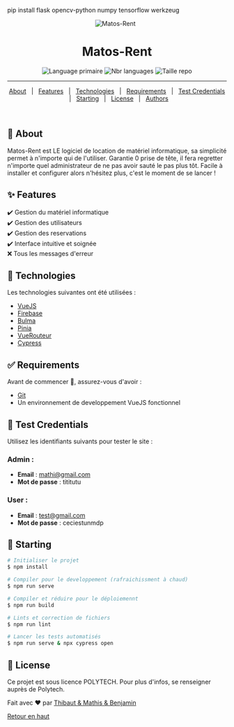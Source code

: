 pip install flask opencv-python numpy tensorflow werkzeug

<div align="center" id="top"> 
  <img src="./logo.jpg" alt="Matos-Rent" />
  &#xa0;
</div>
<h1 align="center">Matos-Rent</h1>

<p align="center">
  <img alt="Language primaire" src="https://img.shields.io/github/languages/top/MrEleffant/test-et-secu?color=56BEB8">

  <img alt="Nbr languages" src="https://img.shields.io/github/languages/count/MrEleffant/test-et-secu?color=56BEB8">

  <img alt="Taille repo" src="https://img.shields.io/github/repo-size/MrEleffant/test-et-secu?color=56BEB8">
</p>

<hr>

<p align="center">
  <a href="#dart-about">About</a> &#xa0; | &#xa0; 
  <a href="#sparkles-features">Features</a> &#xa0; | &#xa0;
  <a href="#rocket-technologies">Technologies</a> &#xa0; | &#xa0;
  <a href="#white_check_mark-requirements">Requirements</a> &#xa0; | &#xa0;
  <a href="#key-test-credentials">Test Credentials</a> &#xa0; | &#xa0;
  <a href="#checkered_flag-starting">Starting</a> &#xa0; | &#xa0;
  <a href="#memo-license">License</a> &#xa0; | &#xa0;
  <a href="https://github.com/Inserer-Pseudo" target="_blank">Authors</a>
</p>

<br>

## :dart: About ##

Matos-Rent est LE logiciel de location de matériel informatique, sa simplicité permet à n'importe qui de l'utiliser. Garantie 0 prise de tête, il fera regretter n'importe quel administrateur de ne pas avoir sauté le pas plus tôt. Facile à installer et configurer alors n'hésitez plus, c'est le moment de se lancer !

## :sparkles: Features ##

:heavy_check_mark: Gestion du matériel informatique\
:heavy_check_mark: Gestion des utilisateurs\
:heavy_check_mark: Gestion des reservations\
:heavy_check_mark: Interface intuitive et soignée\
:x: Tous les messages d'erreur

## :rocket: Technologies ##

Les technologies suivantes ont été utilisées :
- [VueJS](https://vuejs.org/)
- [Firebase](https://firebase.google.com/)
- [Bulma](https://bulma.io/)
- [Pinia](https://pinia.vuejs.org/)
- [VueRouteur](https://router.vuejs.org/)
- [Cypress](https://www.cypress.io/)

## :white_check_mark: Requirements ##

Avant de commencer :checkered_flag:, assurez-vous d'avoir :
- [Git](https://git-scm.com)
- Un environnement de developpement VueJS fonctionnel

## :key: Test Credentials ##

Utilisez les identifiants suivants pour tester le site :
### Admin :
- **Email** : mathi@gmail.com
- **Mot de passe** : tititutu

### User :
- **Email** : test@gmail.com
- **Mot de passe** : ceciestunmdp

## :checkered_flag: Starting ##

```bash
# Initialiser le projet
$ npm install

# Compiler pour le developpement (rafraichissment à chaud)
$ npm run serve

# Compiler et réduire pour le déploiemennt
$ npm run build

# Lints et correction de fichiers
$ npm run lint

# Lancer les tests automatisés
$ npm run serve & npx cypress open

```


## :memo: License ##

Ce projet est sous licence POLYTECH. Pour plus d'infos, se renseigner auprès de Polytech.

Fait avec :heart: par <a href="https://github.com/Inserer-Pseudo" target="_blank">Thibaut & Mathis & Benjamin</a>
&#xa0;

<a href="#top">Retour en haut</a>

